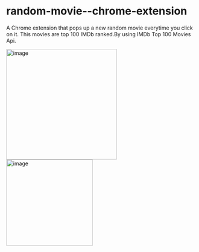 # random-movie--chrome-extension


A  Chrome extension that pops up a new random movie everytime you click on it.
This movies are top 100 IMDb ranked.By using IMDb Top 100 Movies Api.

<img width="293" alt="image" src="https://user-images.githubusercontent.com/98937098/210138792-7ed103ed-bebf-453a-a520-2d6aa6d56e5a.png">


<img width="229" alt="image" src="https://user-images.githubusercontent.com/98937098/210138805-d2864c7a-52d3-4cb3-ac50-b344dcaa28a1.png">


